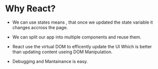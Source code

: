 # Why React?
- We can use states means , that once we updated the state variable it changes accross the page.

- We can split our app into multiple components and reuse them.

- React use the virtual DOM to efficently update the UI Which is better than updating content useing DOM Manipulation.

- Debugging and Mantainance is easy.
